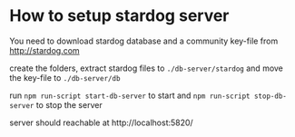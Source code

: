 # How to setup stardog server

You need to download stardog database and a community key-file 
from http://stardog.com

create the folders, extract stardog files to `./db-server/stardog` 
and move the key-file to `./db-server/db`

run `npm run-script start-db-server` to start and 
`npm run-script stop-db-server` to stop the server

server should reachable at http://localhost:5820/
